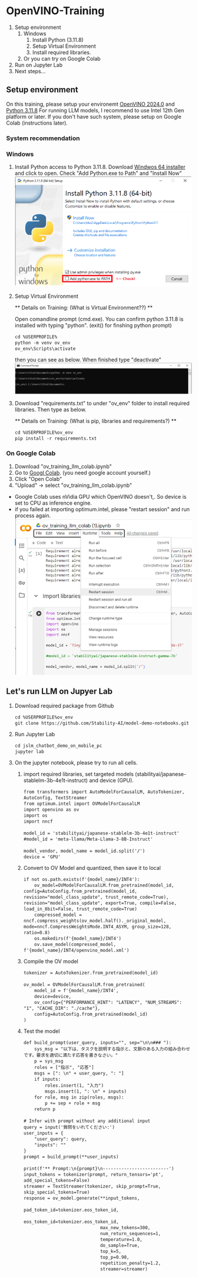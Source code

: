 # OpenVINO-Training
1. Setup environment
   1. Windows
      1. Install Python (3.11.8)
      2. Setup Virtual Environment
      3. Install required libraries.
   4. Or you can try on Google Colab
3. Run on Jupyter Lab
4. Next steps...

## Setup environment
On this training, please setup your environemt [OpenVINO 2024.0](https://www.intel.com/content/www/us/en/developer/articles/release-notes/openvino/2024-0.html) and [Python 3.11.8](https://www.python.org/downloads/release/python-3118/) 
For running LLM models, I recommend to use Intel 12th Gen platform or later. If you don't have such system, please setup on Google Colab (instructions later). 
### System recommendation


### Windows
1. Install Python
   access to Python 3.11.8. Download [Windwos 64 installer](https://www.python.org/ftp/python/3.11.8/python-3.11.8-amd64.exe) and click to open.
   Check "Add Python.exe to Path" and "Install Now"
   ![](python_installer.png)

2. Setup Virtual Environment
   
   ** Details on Training: (What is Virtual Environment??) **
   
   Open comandline prompt (cmd.exe). You can confirm python 3.11.8 is installed with typing "python". (exit() for finshing python prompt)
   ```
   cd %USERPROFILE%
   python -m venv ov_env
   ov_env\Scripts\activate
   ```
   then you can see as below. When finished type "deactivate"
   ![](venv.png)

3. Download "requirements.txt" to under "ov_env" folder to install required libraries. Then type as below.

   ** Details on Training: (What is pip, libraries and requirements?) **
   
   ```
   cd %USERPROFILE%ov_env
   pip install -r requirements.txt
   ```


### On Google Colab
1. Download "ov_training_llm_colab.ipynb"
2. Go to [Googl Colab](https://colab.google/). (you need google account yourself.)
3. Click "Open Colab"
4. "Upload" -> select "ov_training_llm_colab.ipynb"

* Google Colab uses nVidia GPU which OpenVINO doesn't,. So device is set to CPU as inference engine.
* if you failed at importing optimum.intel, please "restart session" and run process again.
  ![](colab_error.png)


## Let's run LLM on Jupyer Lab

1. Download required package from Github
   ```
   cd %USERPROFILE%ov_env
   git clone https://github.com/Stability-AI/model-demo-notebooks.git
   ```
2. Run Jupyter Lab
   ```
   cd jslm_chatbot_demo_on_mobile_pc
   jupyter lab
   ```
3. On the jupyter notebook, please try to run all cells.
   1. import required libraries, set targeted models (stabilityai/japanese-stablelm-3b-4e1t-instruct) and device (GPU).
      ```
      from transformers import AutoModelForCausalLM, AutoTokenizer, AutoConfig, TextStreamer
      from optimum.intel import OVModelForCausalLM
      import openvino as ov
      import os
      import nncf
      
      model_id = 'stabilityai/japanese-stablelm-3b-4e1t-instruct'
      #model_id = 'meta-llama/Meta-Llama-3-8B-Instruct'
      
      model_vendor, model_name = model_id.split('/')
      device = 'GPU'
      ```
  
   2. Convert to OV Model and quantized, then save it to local
      ```
      if not os.path.exists(f'{model_name}/INT4'):
          ov_model=OVModelForCausalLM.from_pretrained(model_id, config=AutoConfig.from_pretrained(model_id, revision="model_class_update", trust_remote_code=True), revision="model_class_update", export=True, compile=False, load_in_8bit=False, trust_remote_code=True)
          compressed_model = nncf.compress_weights(ov_model.half()._original_model, mode=nncf.CompressWeightsMode.INT4_ASYM, group_size=128, ratio=0.8)
          os.makedirs(f'{model_name}/INT4')
          ov.save_model(compressed_model, f'{model_name}/INT4/openvino_model.xml')
      ```

   3. Compile the OV model
      ```
      tokenizer = AutoTokenizer.from_pretrained(model_id)

      ov_model = OVModelForCausalLM.from_pretrained(
          model_id = f'{model_name}/INT4',
          device=device,
          ov_config={"PERFORMANCE_HINT": "LATENCY", "NUM_STREAMS": "1", "CACHE_DIR": "./cache"},
          config=AutoConfig.from_pretrained(model_id)
      )
      ```

   4. Test the model
      ```
      def build_prompt(user_query, inputs="", sep="\n\n### "):
          sys_msg = "以下は、タスクを説明する指示と、文脈のある入力の組み合わせです。要求を適切に満たす応答を書きなさい。"
          p = sys_msg
          roles = ["指示", "応答"]
          msgs = [": \n" + user_query, ": "]
          if inputs:
              roles.insert(1, "入力")
              msgs.insert(1, ": \n" + inputs)
          for role, msg in zip(roles, msgs):
              p += sep + role + msg
          return p

      # Infer with prompt without any additional input
      query = input('質問をいれてください:')
      user_inputs = {
          "user_query": query,
          "inputs": ""
      }
      prompt = build_prompt(**user_inputs)
      
      print(f'** Prompt:\n{prompt}\n-------------------------')
      input_tokens = tokenizer(prompt, return_tensors='pt', add_special_tokens=False)
      streamer = TextStreamer(tokenizer, skip_prompt=True, skip_special_tokens=True)
      response = ov_model.generate(**input_tokens, 
                                   pad_token_id=tokenizer.eos_token_id,
                                   eos_token_id=tokenizer.eos_token_id,
                                   max_new_tokens=300,
                                   num_return_sequences=1,
                                   temperature=1.0,
                                   do_sample=True,
                                   top_k=5,
                                   top_p=0.90,
                                   repetition_penalty=1.2,
                                   streamer=streamer)

      ```


      

   
   
